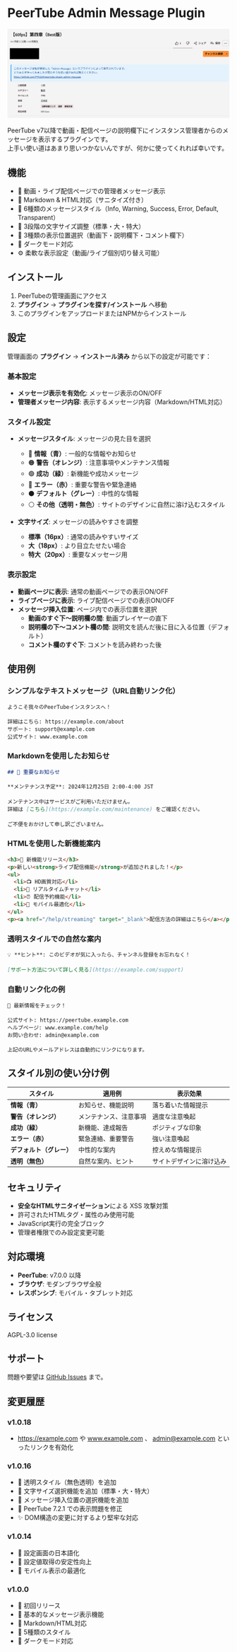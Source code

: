 # PeerTube Admin Message Plugin

<div align="center">

<p><img alt="PeerTube Message" src="https://raw.githubusercontent.com/PYU224/peertube-plugin-admin-message/main/sample.png" width="auto" height="auto"></p>

</div>

PeerTube v7以降で動画・配信ページの説明欄下にインスタンス管理者からのメッセージを表示するプラグインです。<br>
上手い使い道はあまり思いつかないんですが、何かに使ってくれれば幸いです。

## 機能

- 🎯 動画・ライブ配信ページでの管理者メッセージ表示
- 📝 Markdown & HTML対応（サニタイズ付き）
- 🎨 6種類のメッセージスタイル（Info, Warning, Success, Error, Default, Transparent）
- 📏 3段階の文字サイズ調整（標準・大・特大）
- 📍 3種類の表示位置選択（動画下・説明欄下・コメント欄下）
- 🌙 ダークモード対応
- ⚙️ 柔軟な表示設定（動画/ライブ個別切り替え可能）

## インストール

1. PeerTubeの管理画面にアクセス
2. **プラグイン** → **プラグインを探す/インストール** へ移動
3. このプラグインをアップロードまたはNPMからインストール

## 設定

管理画面の **プラグイン** → **インストール済み** から以下の設定が可能です：

### 基本設定
- **メッセージ表示を有効化**: メッセージ表示のON/OFF
- **管理者メッセージ内容**: 表示するメッセージ内容（Markdown/HTML対応）

### スタイル設定
- **メッセージスタイル**: メッセージの見た目を選択
  - 🔵 **情報（青）**: 一般的な情報やお知らせ
  - 🟠 **警告（オレンジ）**: 注意事項やメンテナンス情報
  - 🟢 **成功（緑）**: 新機能や成功メッセージ
  - 🔴 **エラー（赤）**: 重要な警告や緊急連絡
  - ⚫ **デフォルト（グレー）**: 中性的な情報
  - ⚪ **その他（透明・無色）**: サイトのデザインに自然に溶け込むスタイル

- **文字サイズ**: メッセージの読みやすさを調整
  - **標準（16px）**: 通常の読みやすいサイズ
  - **大（18px）**: より目立たせたい場合
  - **特大（20px）**: 重要なメッセージ用

### 表示設定
- **動画ページに表示**: 通常の動画ページでの表示ON/OFF
- **ライブページに表示**: ライブ配信ページでの表示ON/OFF
- **メッセージ挿入位置**: ページ内での表示位置を選択
  - **動画のすぐ下〜説明欄の間**: 動画プレイヤーの直下
  - **説明欄の下〜コメント欄の間**: 説明文を読んだ後に目に入る位置（デフォルト）
  - **コメント欄のすぐ下**: コメントを読み終わった後

## 使用例

### シンプルなテキストメッセージ（URL自動リンク化）
```
ようこそ我々のPeerTubeインスタンスへ！

詳細はこちら: https://example.com/about
サポート: support@example.com
公式サイト: www.example.com
```

### Markdownを使用したお知らせ
```markdown
## 🔧 重要なお知らせ

**メンテナンス予定**: 2024年12月25日 2:00-4:00 JST

メンテナンス中はサービスがご利用いただけません。
詳細は [こちら](https://example.com/maintenance) をご確認ください。

ご不便をおかけして申し訳ございません。
```

### HTMLを使用した新機能案内
```html
<h3>🎉 新機能リリース</h3>
<p>新しい<strong>ライブ配信機能</strong>が追加されました！</p>
<ul>
  <li>📺 HD画質対応</li>
  <li>💬 リアルタイムチャット</li>
  <li>⏰ 配信予約機能</li>
  <li>📱 モバイル最適化</li>
</ul>
<p><a href="/help/streaming" target="_blank">配信方法の詳細はこちら</a></p>
```

### 透明スタイルでの自然な案内
```markdown
💡 **ヒント**: このビデオが気に入ったら、チャンネル登録をお忘れなく！

[サポート方法について詳しく見る](https://example.com/support)
```

### 自動リンク化の例
```
📢 最新情報をチェック！

公式サイト: https://peertube.example.com
ヘルプページ: www.example.com/help
お問い合わせ: admin@example.com

上記のURLやメールアドレスは自動的にリンクになります。
```

## スタイル別の使い分け例

| スタイル | 適用例 | 表示効果 |
|---------|--------|----------|
| **情報（青）** | お知らせ、機能説明 | 落ち着いた情報提示 |
| **警告（オレンジ）** | メンテナンス、注意事項 | 適度な注意喚起 |
| **成功（緑）** | 新機能、達成報告 | ポジティブな印象 |
| **エラー（赤）** | 緊急連絡、重要警告 | 強い注意喚起 |
| **デフォルト（グレー）** | 中性的な案内 | 控えめな情報提示 |
| **透明（無色）** | 自然な案内、ヒント | サイトデザインに溶け込み |

## セキュリティ

- **安全なHTMLサニタイゼーション**による XSS 攻撃対策
- 許可されたHTMLタグ・属性のみ使用可能
- JavaScript実行の完全ブロック
- 管理者権限でのみ設定変更可能

## 対応環境

- **PeerTube**: v7.0.0 以降
- **ブラウザ**: モダンブラウザ全般
- **レスポンシブ**: モバイル・タブレット対応

## ライセンス

AGPL-3.0 license

## サポート

問題や要望は [GitHub Issues](https://github.com/PYU224/peertube-plugin-admin-message/issues) まで。

## 変更履歴

### v1.0.18
- https://example.com や www.example.com 、 admin@example.com といったリンクを有効化

### v1.0.16
- 🎨 透明スタイル（無色透明）を追加
- 📏 文字サイズ選択機能を追加（標準・大・特大）
- 📍 メッセージ挿入位置の選択機能を追加
- 🐛 PeerTube 7.2.1 での表示問題を修正
- ✨ DOM構造の変更に対するより堅牢な対応

### v1.0.14
- 🔧 設定画面の日本語化
- 🐛 設定値取得の安定性向上
- 📱 モバイル表示の最適化

### v1.0.0
- 🚀 初回リリース
- 📝 基本的なメッセージ表示機能
- 🎨 Markdown/HTML対応
- 🌈 5種類のスタイル
- 🌙 ダークモード対応